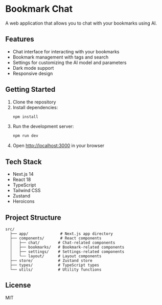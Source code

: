 # Bookmark Chat

A web application that allows you to chat with your bookmarks using AI.

## Features

- Chat interface for interacting with your bookmarks
- Bookmark management with tags and search
- Settings for customizing the AI model and parameters
- Dark mode support
- Responsive design

## Getting Started

1. Clone the repository
2. Install dependencies:
   ```bash
   npm install
   ```
3. Run the development server:
   ```bash
   npm run dev
   ```
4. Open [http://localhost:3000](http://localhost:3000) in your browser

## Tech Stack

- Next.js 14
- React 18
- TypeScript
- Tailwind CSS
- Zustand
- Heroicons

## Project Structure

```
src/
  ├── app/              # Next.js app directory
  ├── components/       # React components
  │   ├── chat/        # Chat-related components
  │   ├── bookmarks/   # Bookmark-related components
  │   ├── settings/    # Settings-related components
  │   └── layout/      # Layout components
  ├── store/           # Zustand store
  ├── types/           # TypeScript types
  └── utils/           # Utility functions
```

## License

MIT 